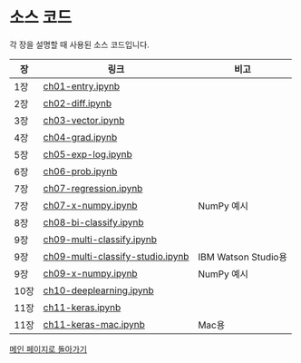 # 소스 코드

각 장을 설명할 때 사용된 소스 코드입니다.

|장|링크|비고|
|---|---|---|
|1장|[ch01-entry.ipynb](notebooks/ch01-entry.ipynb)||
|2장|[ch02-diff.ipynb](notebooks/ch02-diff.ipynb)||
|3장|[ch03-vector.ipynb](notebooks/ch03-vector.ipynb)||
|4장|[ch04-grad.ipynb](notebooks/ch04-grad.ipynb)||
|5장|[ch05-exp-log.ipynb](notebooks/ch05-exp-log.ipynb)||
|6장|[ch06-prob.ipynb](notebooks/ch06-prob.ipynb)||
|7장|[ch07-regression.ipynb](notebooks/ch07-regression.ipynb)||
|7장|[ch07-x-numpy.ipynb](notebooks/ch07-x-numpy.ipynb) | NumPy 예시|
|8장|[ch08-bi-classify.ipynb](notebooks/ch08-bi-classify.ipynb)||
|9장|[ch09-multi-classify.ipynb](notebooks/ch09-multi-classify.ipynb)||
|9장|[ch09-multi-classify-studio.ipynb](notebooks/ch09-multi-classify-studio.ipynb) |IBM Watson Studio용|
|9장|[ch09-x-numpy.ipynb](notebooks/ch09-x-numpy.ipynb)|NumPy 예시|
|10장|[ch10-deeplearning.ipynb](notebooks/ch10-deeplearning.ipynb)||
|11장|[ch11-keras.ipynb](notebooks/ch11-keras.ipynb)||
|11장|[ch11-keras-mac.ipynb](notebooks/ch11-keras-mac.ipynb)|Mac용|


[메인 페이지로 돌아가기](./README.md)
